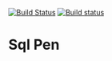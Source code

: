 [![Build Status](https://travis-ci.org/rkoeninger/SqlPen.svg?branch=master)](https://travis-ci.org/rkoeninger/SqlPen)
[![Build status](https://ci.appveyor.com/api/projects/status/kqf76gd8w801qy6k?svg=true)](https://ci.appveyor.com/project/rkoeninger/sqlpen)

# Sql Pen

